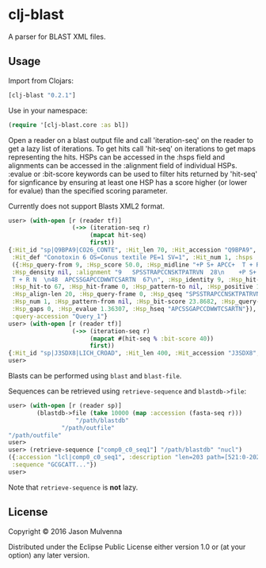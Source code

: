 # clj-blast

A parser for BLAST XML files.

## Usage

Import from Clojars:

```clojure
[clj-blast "0.2.1"]
```

Use in your namespace:

```clojure
(require '[clj-blast.core :as bl])
```

Open a reader on a blast output file and call 'iteration-seq' on the
reader to get a lazy list of iterations. To get hits call 'hit-seq' on
iterations to get maps representing the hits. HSPs can be accessed in
the :hsps field and alignments can be accessed in the :alignment field
of individual HSPs. :evalue or :bit-score keywords can be used to
filter hits returned by 'hit-seq' for signficance by ensuring at least
one HSP has a score higher (or lower for evalue) than the specified
scoring parameter.

Currently does not support Blasts XML2 format.

```clojure
user> (with-open [r (reader tf)]
                  (->> (iteration-seq r)
                       (mapcat hit-seq)
                       first))
{:Hit_id "sp|Q9BPA9|CO26_CONTE", :Hit_len 70, :Hit_accession "Q9BPA9",
 :Hit_def "Conotoxin 6 OS=Conus textile PE=1 SV=1", :Hit_num 1, :hsps
 ({:Hsp_query-from 9, :Hsp_score 50.0, :Hsp_midline "+P S+ APCC+  T + R N",
 :Hsp_density nil, :alignment "9   SPSSTRAPCCNSKTPATRVN  28\n    +P S+ APCC+ 
 T + R N  \n48  APCSSGAPCCDWWTCSARTN  67\n", :Hsp_identity 9, :Hsp_hit-from 48,
 :Hsp_hit-to 67, :Hsp_hit-frame 0, :Hsp_pattern-to nil, :Hsp_positive 13,
 :Hsp_align-len 20, :Hsp_query-frame 0, :Hsp_qseq "SPSSTRAPCCNSKTPATRVN",
 :Hsp_num 1, :Hsp_pattern-from nil, :Hsp_bit-score 23.8682, :Hsp_query-to 28,
 :Hsp_gaps 0, :Hsp_evalue 1.36307, :Hsp_hseq "APCSSGAPCCDWWTCSARTN"}),
 :query-accession "Query_1"}
user> (with-open [r (reader tf)]
                  (->> (iteration-seq r)
                       (mapcat #(hit-seq % :bit-score 40))
                       first))
{:Hit_id "sp|J3SDX8|LICH_CROAD", :Hit_len 400, :Hit_accession "J3SDX8", ...
user>
```

Blasts can be performed using `blast` and `blast-file`.

Sequences can be retrieved using `retrieve-sequence` and
`blastdb->file`:

```clojure
user> (with-open [r (reader sp)]
        (blastdb->file (take 10000 (map :accession (fasta-seq r)))
	               "/path/blastdb"
		       "/path/outfile"
"/path/outfile"
user>
user> (retrieve-sequence ["comp0_c0_seq1"] "/path/blastdb" "nucl")
({:accession "lcl|comp0_c0_seq1", :description "len=203 path=[521:0-202]",
 :sequence "GCGCATT..."})
user>
```

Note that `retrieve-sequence` is **not** lazy.

## License

Copyright © 2016 Jason Mulvenna

Distributed under the Eclipse Public License either version 1.0 or (at
your option) any later version.

